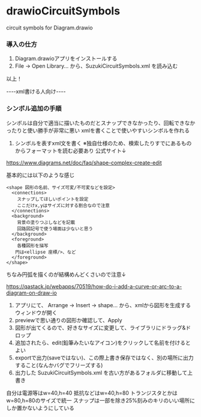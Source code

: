 # drawioCircuitSymbols
circuit symbols for Diagram.drawio

### 導入の仕方
1. Diagram.drawioアプリをインストールする
1. File -> Open Library... から、SuzukiCircuitSymbols.xml を読み込む

以上！

----xml書ける人向け----
### シンボル追加の手順
シンボルは自分で適当に描いたものだとスナップできなかったり、回転できなかったりと使い勝手が非常に悪い
xmlを書くことで使いやすいシンボルを作れる

1. シンボルを表すxml文を書く
  ※独自仕様のため、検索したりすでにあるものからフォーマットを読む必要あり
  公式サイト↓
  
  https://www.diagrams.net/doc/faq/shape-complex-create-edit
  
  基本的には以下のような感じ
  ```
  <shape 図形の名前、サイズ可変/不可変などを設定>
    <connections>
      スナップしてほしいポイントを設定
      ここだけx,yはサイズに対する割合なので注意
    </connections>
    <background>
      背景の塗りつぶしなどを記載
      回路図記号で使う場面は少ないと思う
    </background>
    <foreground>
      各種図形を描写
  　　円は<ellipse 座標/>、など
    </foreground>
  </shape>
  ```
  ちなみ円弧を描くのが結構めんどくさいので注意↓
  
  https://qastack.jp/webapps/70519/how-do-i-add-a-curve-or-arc-to-a-diagram-on-draw-io
  
  
1. アプリにて、 Arrange -> Insert -> shape... から、xmlから図形を生成するウィンドウが開く
1. previewで思い通りの図形か確認して、Apply
1. 図形が出てくるので、好きなサイズに変更して、ライブラリにドラッグ&ドロップ
1. 追加されたら、edit(鉛筆みたいなアイコン)をクリックして名前を付けるとよい
1. exportで出力(saveではない)、この際上書き保存ではなく、別の場所に出力すること(なんかバグでフリーズする)
1. 出力した SuzukiCircuitSymbols.xml を古い方があるフォルダに移動して上書き

自分は電源等はw=40,h=40 抵抗などはw=40,h=80 トランジスタとかはw=80,h=80のサイズで統一
スナップは一部を除き25%刻みのキリのいい場所にしか置かないようにしている
